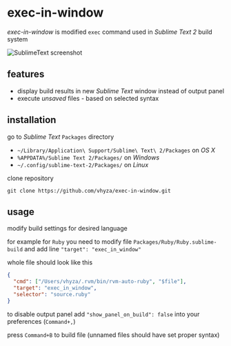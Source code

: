 # exec-in-window

_exec-in-window_ is modified `exec` command used in _Sublime Text 2_ build system

![SublimeText screenshot](https://raw.github.com/vhyza/exec-in-window/master/screenshot.png)

## features

* display build results in new _Sublime Text_ window instead of output panel
* execute *unsaved* files - based on selected syntax

## installation
go to _Sublime Text_ `Packages` directory

* `~/Library/Application\ Support/Sublime\ Text\ 2/Packages` on _OS X_
* `%APPDATA%/Sublime Text 2/Packages/` on _Windows_
* `~/.config/sublime-text-2/Packages/` on _Linux_

clone repository

    git clone https://github.com/vhyza/exec-in-window.git

## usage

modify build settings for desired language

for example for `Ruby` you need to modify file `Packages/Ruby/Ruby.sublime-build` and add line `"target": "exec_in_window"`

whole file should look like this

````json
{
  "cmd": ["/Users/vhyza/.rvm/bin/rvm-auto-ruby", "$file"],
  "target": "exec_in_window",
  "selector": "source.ruby"
}
````

to disable output panel add `"show_panel_on_build": false` into your preferences (`Command+,`)

press `Command+B` to build file (unnamed files should have set proper syntax)
